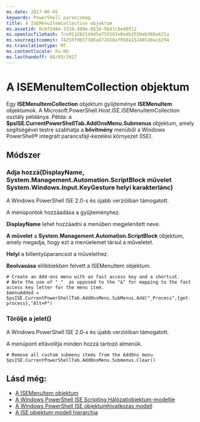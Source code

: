 ```yaml
---
ms.date: 2017-06-05
keywords: PowerShell parancsmag
title: A ISEMenuItemCollection objektum
ms.assetid: 0c0f5484-3320-408e-8534-5bd1c8e48512
ms.openlocfilehash: 7ce9132021d4d5e755503e0adb355beb388a625a
ms.sourcegitcommit: 74255f0b5f386a072458af058a15240140acb294
ms.translationtype: MT
ms.contentlocale: hu-HU
ms.lasthandoff: 08/03/2017
---
```

# <a name="the-isemenuitemcollection-object"></a>A ISEMenuItemCollection objektum
  Egy **ISEMenuItemCollection** objektum gyűjteménye **ISEMenuItem** objektumok. A Microsoft.PowerShell.Host.ISE.ISEMenuItemCollection osztály példánya. Példa: a **$psISE.CurrentPowerShellTab.AddOnsMenu.Submenus** objektum, amely segítségével testre szabhatja a **bővítmény** menüből a Windows PowerShell® integrált parancsfájl-kezelési környezet (ISE).

## <a name="method"></a>Módszer

### <a name="addstring-displayname-systemmanagementautomationscriptblock-action-systemwindowsinputkeygesture-shortcut-"></a>Adja hozzá\(DisplayName, System.Management.Automation.ScriptBlock művelet System.Windows.Input.KeyGesture helyi karakterlánc\)
  A Windows PowerShell ISE 2.0-s és újabb verzióiban támogatott. 

 A menüpontok hozzáadása a gyűjteményhez.

 **DisplayName** lehet hozzáadni a menüben megjelenített neve.

 **A művelet** a **System.Management.Automation.ScriptBlock** objektum, amely megadja, hogy ezt a menüelemet társul a műveletet.

 **Helyi** a billentyűparancsot a művelethez.

 **Beolvasása** előbbiekben felvett a ISEMenuItem objektum.

```
# Create an Add-ons menu with an fast access key and a shortcut.
# Note the use of "_"  as opposed to the "&" for mapping to the fast access key letter for the menu item.
$menuAdded = $psISE.CurrentPowerShellTab.AddOnsMenu.SubMenus.Add("_Process",{get-process},"Alt+P")
```

### <a name="clear"></a>Törölje a jelet\(\)
  A Windows PowerShell ISE 2.0-s és újabb verzióiban támogatott. 

 A menüpont eltávolítja minden hozzá tartozó almenük.

```
# Remove all custom submenu items from the AddOns menu
$psISE.CurrentPowerShellTab.AddOnsMenu.Submenus.Clear()

```

## <a name="see-also"></a>Lásd még:
- [A ISEMenuItem objektum](The-ISEMenuItem-Object.md) 
- [A Windows PowerShell ISE Scripting Hálózatiobjektum-modellje](The-Windows-PowerShell-ISE-Scripting-Object-Model.md) 
- [A Windows PowerShell ISE objektumhivatkozás modell](Windows-PowerShell-ISE-Object-Model-Reference.md) 
- [A ISE objektum modell hierarchia](The-ISE-Object-Model-Hierarchy.md)

  
